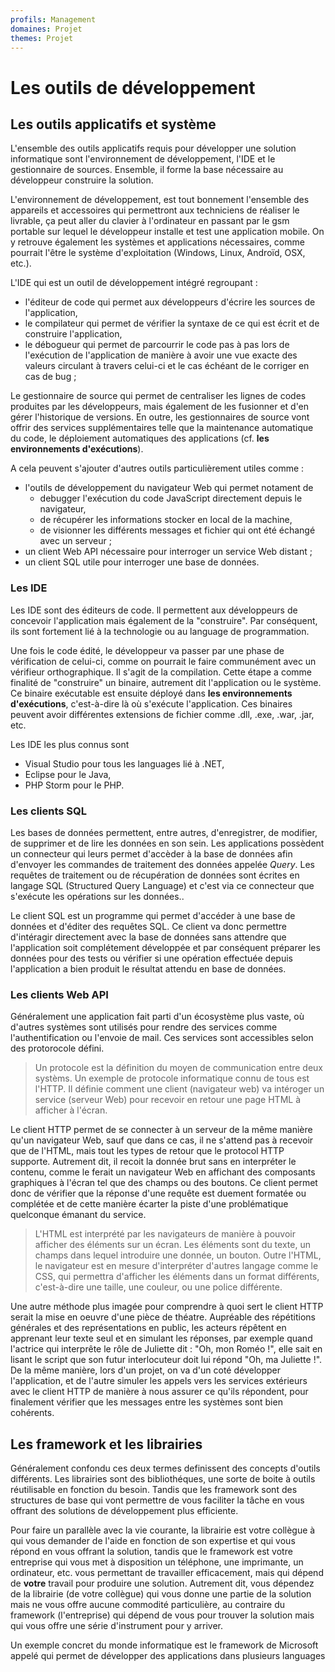 ```yaml
---
profils: Management
domaines: Projet
themes: Projet
---
```


# Les outils de développement

## Les outils applicatifs et système

L'ensemble des outils applicatifs requis pour développer une solution informatique sont l'environnement de développement, l'IDE et le gestionnaire de sources. Ensemble, il forme la base nécessaire au développeur construire la solution.

L'environnement de développement, est tout bonnement l'ensemble des appareils et accessoires qui permettront aux techniciens de réaliser le livrable, ça peut aller du clavier à l'ordinateur en passant par le gsm portable sur lequel le développeur installe et test une application mobile. On y retrouve également les systèmes et applications nécessaires, comme pourrait l'être le système d'exploitation (Windows, Linux, Androïd, OSX, etc.).

L'IDE qui est un outil de développement intégré regroupant :

- l'éditeur de code qui permet aux développeurs d'écrire les sources de l'application,
- le compilateur qui permet de vérifier la syntaxe de ce qui est écrit et de construire l'application,
- le débogueur qui permet de parcourrir le code pas à pas lors de l'exécution de l'application de manière à avoir une vue exacte des valeurs circulant à travers celui-ci et le cas échéant de le corriger en cas de bug ;

Le gestionnaire de source qui permet de centraliser les lignes de codes produites par les développeurs, mais également de les fusionner et d'en gérer l'historique de versions. En outre, les gestionnaires de source vont offrir des services supplémentaires telle que la maintenance automatique du code, le déploiement automatiques des applications (cf. **les environnements d'exécutions**).

A cela peuvent s'ajouter d'autres outils particulièrement utiles comme : 
- l'outils de développement du navigateur Web qui permet notament de 
	- debugger l'exécution du code JavaScript directement depuis le navigateur,
	- de récupérer les informations stocker en local de la machine,
	- de visionner les différents messages et fichier qui ont été échangé avec un serveur ;
- un client Web API nécessaire pour interroger un service Web distant ;
- un client SQL utile pour interroger une base de données.

### Les IDE

Les IDE sont des éditeurs de code. ll permettent aux développeurs de concevoir l'application mais également de la "construire". Par conséquent, ils sont fortement lié à la technologie ou au language de programmation.

Une fois le code édité, le développeur va passer par une phase de vérification de celui-ci, comme on pourrait le faire communément avec un vérifieur orthographique. Il s'agit de la compilation. Cette étape a comme finalité de "construire" un binaire, autrement dit l'application ou le système. Ce binaire exécutable est ensuite déployé dans **les environnements d'exécutions**, c'est-à-dire là où s'exécute l'application. Ces binaires peuvent avoir différentes extensions de fichier comme .dll, .exe, .war, .jar, etc.

Les IDE les plus connus sont 
- Visual Studio pour tous les languages lié à .NET, 
- Eclipse pour le Java, 
- PHP Storm pour le PHP.  

### Les clients SQL

Les bases de données permettent, entre autres, d'enregistrer, de modifier, de supprimer et de lire les données en son sein. Les applications possèdent un connecteur qui leurs permet d'accèder à la base de données afin d'envoyer les commandes de traitement des données appelée _Query_. Les requêtes de traitement ou de récupération de données sont écrites en langage SQL (Structured Query Language) et c'est via ce connecteur que s'exécute les opérations sur les données.. 

Le client SQL est un programme qui permet d'accéder à une base de données et d'éditer des requêtes SQL. Ce client va donc permettre d'intéragir directement avec la base de données sans attendre que l'application soit complétement développée et par conséquent préparer les données pour des tests ou vérifier si une opération effectuée depuis l'application a bien produit le résultat attendu en base de données.

### Les clients Web API

Généralement une application fait parti d'un écosystème plus vaste, où d'autres systèmes sont utilisés pour rendre des services comme l'authentification ou l'envoie de mail. Ces services sont accessibles selon des protorocole défini. 

>Un protocole est la définition du moyen de communication entre deux systèms. Un exemple de protocole informatique connu de tous est l'HTTP. Il définie comment une client (navigateur web) va intéroger un service (serveur Web) pour recevoir en retour une page HTML à afficher à l'écran.

Le client HTTP permet de se connecter à un serveur de la même manière qu'un navigateur Web, sauf que dans ce cas, il ne s'attend pas à recevoir que de l'HTML, mais tout les types de retour que le protocol HTTP supporte. Autrement dit, il recoit la donnée brut sans en interpréter le contenu, comme le ferait un navigateur Web en affichant des composants graphiques à l'écran tel que des champs ou des boutons. Ce client permet donc de vérifier que la réponse d'une requête est duement formatée ou complétée et de cette manière écarter la piste d'une problématique quelconque émanant du service. 

>L'HTML est interprété par les navigateurs de manière à pouvoir afficher des éléments sur un écran. Les éléments sont du texte, un champs dans lequel introduire une donnée, un bouton. Outre l'HTML, le navigateur est en mesure d'interpréter d'autres langage comme le CSS, qui permettra d'afficher les éléments dans un format différents, c'est-à-dire une taille, une couleur, ou une police différente. 

Une autre méthode plus imagée pour comprendre à quoi sert le client HTTP serait la mise en oeuvre d'une pièce de théatre. Aupréable des répétitions générales et des représentations en public, les acteurs répêtent en apprenant leur texte seul et en simulant les réponses, par exemple quand l'actrice qui interprête le rôle de Juliette dit : "Oh, mon Roméo !", elle sait en lisant le script que son futur interlocuteur doit lui répond "Oh, ma Juliette !". De la même manière, lors d'un projet, on va d'un coté développer l'application, et de l'autre simuler les appels vers les services extérieurs avec le client HTTP de manière à nous assurer ce qu'ils répondent, pour finalement vérifier que les messages entre les systèmes sont bien cohérents.

## Les framework et les librairies

Généralement confondu ces deux termes definissent des concepts d'outils différents. Les librairies sont des bibliothéques, une sorte de boite à outils réutilisable en fonction du besoin. Tandis que les framework sont des structures de base qui vont permettre de vous faciliter la tâche en vous offrant des solutions de développement plus efficiente. 

Pour faire un parallèle avec la vie courante, la librairie est votre collègue à qui vous demander de l'aide en fonction de son expertise et qui vous répond en vous offrant la solution, tandis que le framework est votre entreprise qui vous met à disposition un téléphone, une imprimante, un ordinateur, etc. vous permettant de travailler efficacement, mais qui dépend de **votre** travail pour produire une solution. Autrement dit, vous dépendez de la librairie (de votre collègue) qui vous donne une partie de la solution mais ne vous offre aucune commodité particulière, au contraire du framework (l'entreprise) qui dépend de vous pour trouver la solution mais qui vous offre une série d'instrument pour y arriver.

Un exemple concret du monde informatique est le framework de Microsoft appelé  qui permet de développer des applications dans plusieurs languages

